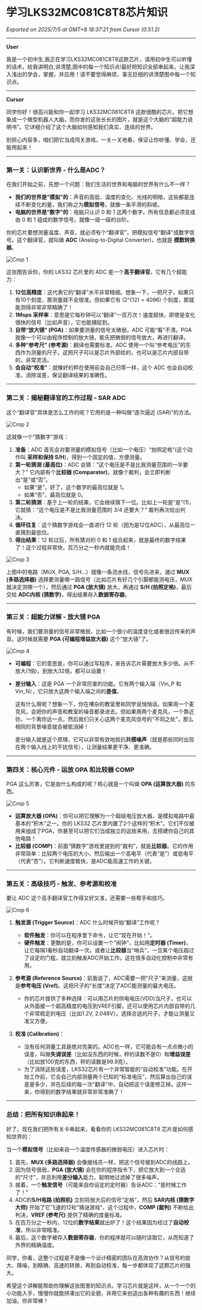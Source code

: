 # 学习LKS32MC081C8T8芯片知识
_Exported on 2025/7/5 at GMT+8 18:37:21 from Cursor (0.51.2)_

---

**User**

我是一个初中生,我正在学习LKS32MC081C8T8这款芯片，请用初中生可以听懂的话术，给我讲明白,讲清楚,图中的每一个知识点!最好把知识全部串起来，让我深入浅出的学会，掌握，并应用！请不要觉得麻烦，事无巨细的讲清楚图中每一个知识点。

---

**Cursor**

同学你好！很高兴能和你一起学习 LKS32MC081C8T8 这款很酷的芯片。把它想象成一个微型机器人大脑，而你发的这张长长的图片，就是这个大脑的“超能力说明书”。它详细介绍了这个大脑如何感知我们真实、连续的世界。

别担心内容多，咱们把它当成闯关游戏，一关一关地看，保证让你听懂、学会，还能用起来！

---

### **第一关：认识新世界 - 什么是ADC？**

在我们开始之前，先想一个问题：我们生活的世界和电脑的世界有什么不一样？

*   **我们的世界是“模拟”的**：声音的高低、温度的变化、光线的明暗，这些都是连续不断变化的量，我们称之为**模拟信号**。就像一条平滑的斜坡。
*   **电脑的世界是“数字”的**：电脑只认识 0 和 1 这两个数字。所有信息都必须变成由 0 和 1 组成的数字信号。就像一级一级的台阶。

你的芯片要想测量温度、声音，就必须有个“翻译官”，把模拟信号“翻译”成数字信号。这个翻译官，就叫做 **ADC** (Analog-to-Digital Converter)，也就是 **模数转换器**。

![Crop 1](https://res.cloudinary.com/practicaldev/image/fetch/s--kR1M91X_--/c_limit%2Cf_auto%2Cfl_progressive%2Cq_auto%2Cw_800/https://i.imgur.com/83p58o0.png)

这张图告诉你，你的 LKS32 芯片里的 ADC 是一个**高手翻译官**，它有几个超能力：

1.  **12位高精度**：这代表它的“翻译”水平非常精细。想象一下，一把尺子，如果只有10个刻度，那测量就不会很准。但如果它有 \(2^{12} = 4096\) 个刻度，那就能测得非常非常精确了！
2.  **1Msps 采样率**：意思是它每秒钟可以“翻译”一百万次！速度超快，即使是变化很快的信号（比如声音），它也能捕捉到。
3.  **自带“放大镜” (PGA)**：如果要测量的信号太微弱，ADC 可能“看”不清。PGA 就像一个可以由程序控制的放大镜，能先把微弱的信号放大，再进行翻译。
4.  **多种“参考尺” (参考源)**：翻译也需要标准。ADC 使用一个叫“参考电压”的东西作为测量的尺子。这把尺子可以是芯片外部给的，也可以是芯片内部自带的，非常灵活。
5.  **会自动“校准”**：就像好的秤在使用前会自己归零一样，这个 ADC 也会自动校准，消除误差，保证翻译结果的准确性。

---

### **第二关：揭秘翻译官的工作过程 - SAR ADC**

这个“翻译官”具体是怎么工作的呢？它用的是一种叫做“逐次逼近 (SAR)”的方法。

![Crop 2](https://res.cloudinary.com/practicaldev/image/fetch/s--d4GjVwQJ--/c_limit%2Cf_auto%2Cfl_progressive%2Cq_auto%2Cw_800/https://i.imgur.com/WJ9u7j8.png)

这就像一个“猜数字”游戏：

1.  **准备**：ADC 首先会对要测量的模拟信号（比如一个电压）“拍照定格”(这个动作叫 **采样和保持 S/H**)，得到一个固定的值，方便测量。
2.  **第一轮猜测 (最高位)**：ADC 会猜：“这个电压是不是比我测量范围的一半要大？” 它内部有个**比较器 (Comparator)**，就像个裁判，会立即判断出“是”或“否”。
    *   如果“是”，好了，这个数字的最高位就是 1。
    *   如果“否”，最高位就是 0。
3.  **第二轮猜测**：基于上一轮的结果，它会继续猜下一位。比如上一轮是“是”(1)，它就猜：“这个电压是不是比我测量范围的 3/4 还要大？” 裁判再次给出判决。
4.  **循环往复**：这个猜数字游戏会一直进行 12 轮（因为是12位ADC），从最高位一直猜到最低位。
5.  **得出结果**：12 轮过后，所有猜对的 0 和 1 组合起来，就是最终的数字结果了！这个过程非常快，百万分之一秒内就能完成！

![Crop 3](https://res.cloudinary.com/practicaldev/image/fetch/s--5-zI0x8m--/c_limit%2Cf_auto%2Cfl_progressive%2Cq_auto%2Cw_800/https://i.imgur.com/6h4oR7Q.png)

上图中的电路（MUX, PGA, S/H...）就像一条流水线，信号先进来，通过 **MUX (多路选择器)** 选择要测量哪一路信号（比如芯片有好几个引脚都能测电压，MUX就决定测哪一个），然后通过 **PGA (放大镜)** 放大，再通过 **S/H (拍照定格)**，最后交给 **ADC内核 (猜数字)**，得出结果存入**数据寄存器**。

---

### **第三关：超能力详解 - 放大镜 PGA**

有时候，我们要测量的信号非常微弱，比如一个很小的温度变化或者很远传来的声音。这时候就需要 **PGA (可编程增益放大器)** 这个“放大镜”了。

![Crop 4](https://res.cloudinary.com/practicaldev/image/fetch/s--_2o6qj57--/c_limit%2Cf_auto%2Cfl_progressive%2Cq_auto%2Cw_800/https://i.imgur.com/2s36B1o.png)

*   **可编程**：它的意思是，你可以通过写程序，来告诉芯片需要放大多少倍。从不放大(1倍)，到放大32倍，都可以设置！
*   **差分输入**：这是 PGA 一个非常厉害的功能。它有两个输入端（Vin_P 和 Vin_N），它只放大这两个输入端之间的**差值**。

    这有什么用呢？想象一下，你在嘈杂的教室里和同学说悄悄话。如果用一个麦克风，会把你的声音和教室的噪音都录进去。但如果用两个麦克风，一个靠近你，一个离你远一点，然后我们只关心这两个麦克风信号的“不同之处”，那么相同的背景噪音就会被抵消掉！

    差分输入就是这个原理，它可以非常有效地抵抗**共模噪声**（就是那些同时出现在两个输入线上的干扰信号），让测量结果更干净、更准确。

---

### **第四关：核心元件 - 运放 OPA 和比较器 COMP**

PGA 这么厉害，它是由什么构成的呢？核心就是一个叫做 **OPA (运算放大器)** 的东西。

![Crop 5](https://res.cloudinary.com/practicaldev/image/fetch/s--3R3Qy3Vp--/c_limit%2Cf_auto%2Cfl_progressive%2Cq_auto%2Cw_800/https://i.imgur.com/FwWw25J.png)

*   **运算放大器 (OPA)**：你可以把它理解为一个超级电压放大器，是模拟电路中最基本的“积木”之一。你的 LKS32 芯片里内置了2个这样的“积木”。它们不仅被用来组成了PGA，你甚至可以把它们当成独立的运放来用，去搭建你自己的其他电路！
*   **比较器 (COMP)**：前面“猜数字”游戏里提到的“裁判”，就是**比较器**。它的作用非常简单：比较两个电压的大小，然后输出一个高电平（代表“是”）或低电平（代表“否”）。它判断速度极快，是ADC能高速工作的关键。

---

### **第五关：高级技巧 - 触发、参考源和校准**

要让 ADC 这个高手翻译官工作得又好又准，还需要一些帮手和技巧。

![Crop 6](https://res.cloudinary.com/practicaldev/image/fetch/s--02X-2zJm--/c_limit%2Cf_auto%2Cfl_progressive%2Cq_auto%2Cw_800/https://i.imgur.com/vHq49o7.png)

1.  **触发源 (Trigger Source)**：ADC 什么时候开始“翻译”工作呢？
    *   **软件触发**：你可以在程序里下命令，让它“现在开始！”。
    *   **硬件触发**：更酷的是，你可以设置一个“闹钟”，比如用**定时器 (Timer)**，让它每隔1毫秒自动翻译一次。或者让**比较器**当“哨兵”，一旦某个电压超过了设定的门槛，就立刻触发ADC开始工作。这在很多自动化控制中非常有用。

2.  **参考源 (Reference Source)**：前面说了，ADC需要一把“尺子”来测量，这就是**参考电压 (Vref)**。这把尺子的“长度”决定了ADC能测量的最大电压。
    *   你的芯片提供了多种选择：可以用芯片的供电电压(VDD)当尺子，也可以从外面接一个超高精度的电压到VREF引脚，还可以使用芯片内部自带的几个非常稳定的电压（比如1.2V, 2.048V）。选择合适的尺子，才能让测量又准又方便。

3.  **校准 (Calibration)**：
    *   没有任何测量工具是绝对完美的。ADC也一样，它可能会有一点点微小的误差，叫做**失调误差**（比如没东西的时候，秤的读数不是0）和**增益误差**（比如放100克的东西，秤的读数是99.9克）。
    *   为了消除这些误差，LKS32芯片有一个非常智能的“自动校准”功能。在开始工作前，它会自己内部测量两个已知的“标准电压”，然后算出自己的误差是多少，并在后续的每一次“翻译”中，自动把这个误差修正掉。这样一来，你得到的数字结果就非常非常准确了！

---

### **总结：把所有知识串起来！**

好了，现在我们把所有关卡串起来，看看你的 LKS32MC081C8T8 芯片是如何感知世界的：

当一个**模拟信号**（比如来自一个温度传感器的微弱电压）进入芯片时：

1.  首先，**MUX (多路选择器)** 会像接线员一样，把这个信号接到ADC的线路上。
2.  因为信号很弱，**PGA (放大镜)** 会在你的程序指令下，把它放大到一个合适的“尺寸”，并且利用**差分输入**能力，聪明地过滤掉了很多噪声。
3.  接着，一个**触发信号**（可能来自你设定的定时器）告诉ADC：“是时候工作了！”
4.  ADC的**S/H电路 (拍照机)** 立刻将放大后的信号“定格”，然后 **SAR内核 (猜数字大师)** 开始了它飞速的12轮“猜谜游戏”，这个过程中，**COMP (裁判)** 不断给出判决，**VREF (参考尺)** 提供了精确的度量标准。
5.  在百万分之一秒内，12位的**数字结果**就出炉了！这个结果因为经过了**自动校准**，所以非常精准。
6.  最后，这个数字被存入**数据寄存器**，你的程序就可以随时读取它，从而知道了外界的精确温度。

同学，你看，这整个过程是不是像一个设计精密的团队在高效协作？从信号的放大、降噪，到精确、高速的转换，再到自动校准，每一步都体现了这颗芯片的强大。

希望这个讲解能帮助你理解这张图里的知识点。学习芯片就是这样，从一个一个的小功能入手，慢慢你就能拼凑出它的全貌，并用它来创造出各种有趣的东西！继续加油，你非常棒！

